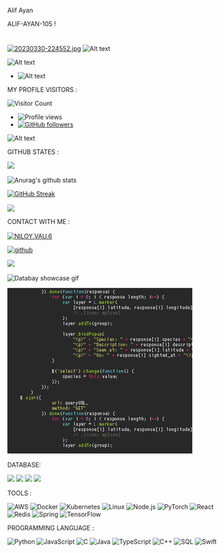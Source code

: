Alif Ayan
<WELCOME TO MY PROFILE>


ALIF-AYAN-105
 ! 

#
[![20230330-224552.jpg](https://i.postimg.cc/ZKQJs31c/20230330-224552.jpg)](https://postimg.cc/4mzCmK47)
![Alt text](https://camo.githubusercontent.com/ebf84be3c9b929b89ce2dbe8489c6df660a086d4785f432186b654cab36616c3/68747470733a2f2f6a2e746f7034746f702e696f2f705f31393636736b677738302e6a7067)

![Alt text](https://github.com/ALIF-105/ALIF-105/raw/main/md7Oqrf.gif)

- ![Alt text](https://github.com/ALIF-105/ALIF-105/raw/main/Developer.gif)

<!--
*ALIF-AYAN-105/ALIF-AYAB-105* is a Ã¢Å“Â¨ special Ã¢Å“Â¨ repository because its README.md (this file) appears on your GitHub profile.





Here are some ideas to get you started:

- Ã°Å¸â€Â­ IÃ¢â‚¬â„¢m currently working on ...
- Ã°Å¸Å’Â± IÃ¢â‚¬â„¢m currently learning ...
- Ã°Å¸â€˜Â¯ IÃ¢â‚¬â„¢m looking to collaborate on ...
- Ã°Å¸Â¤â€ IÃ¢â‚¬â„¢m looking for help with ...
- Ã°Å¸â€™Â¬ Ask me about ...
- Ã°Å¸â€œÂ« How to reach me: ...
- Ã°Å¸Ëœâ€ž Pronouns: ...
- Ã¢Å¡Â¡ Fun fact: ...
-->

MY PROFILE VISITORS :


![Visitor Count](https://profile-counter.glitch.me/ALIF-143/count.svg)

- ![Profile views](https://gpvc.arturio.dev/ALIF-AYAN-105)
- [![GitHub followers](https://img.shields.io/github/followers/ALIF-AYAN-105.svg?style=social&label=Follow&maxAge=0090900)](https://github.com/SAMIR-CYBER-143?tab=followers)

![Alt text](https://camo.githubusercontent.com/bdc2bf0e7c954ae3cecff56b9712a4411a87c014780b8de8ee050f4f6a3c7b55/68747470733a2f2f696d672e736869656c64732e696f2f62616467652f57686174736170702d626c61636b3f7374796c653d666f722d7468652d6261646765266c6f676f3d7768617473617070)

GITHUB STATES :


<a href="https://github.com/naiyan-official"><img width=550 src="https://github-profile-trophy.vercel.app/?username=niloy0&theme=dracula&no-frame=true&title=Followers,Stars,Commit,Repository,Issues"/></a>

![Anurag's github stats](https://github-readme-stats.vercel.app/api?username=ALIF-AYAN-105&theme=merko)

[![GitHub Streak](http://github-readme-streak-stats.herokuapp.com?user=niloy0&theme=merko&date_format=M%20j%5B%2C%20Y%5D)](https://git.io/streak-stats)

<img align="center" src="https://github-readme-stats.anuraghazra1.vercel.app/api/top-langs/?username=MohsinTheLegend&layout=compact&theme=chartreuse-dark" />

CONTACT WITH ME :


<p align="left">


<a href="https://fb.com/romana.mirdha" target="blank"><img align="center" src="https://raw.githubusercontent.com/rahuldkjain/github-profile-readme-generator/master/src/images/icons/Social/facebook.svg" alt="NILOY.VAU.6" height="30" width="40" /></a>



[<img src='https://cdn.jsdelivr.net/npm/simple-icons@3.0.1/icons/github.svg' alt='github' height='40'>](https://github.com/niloy0) <a href="https://github.com/niloy0"></a>

</p>

![](https://img.shields.io/badge/<N1LOY_V4U>-<niloy0-H4CK3R>-informational?style=flat&logo=data:image/svg%2bxml;base64,<BASE64_DATA>)

<img src="https://github.com/Voyz/voyz_public/blob/master/databay_promo_vidA_gif_A03.gif" alt="Databay showcase gif" title="Databay showcase gif" width="500"/>

![Alt text](https://github.com/MRVIVEK-CODER/Decompiler/raw/main/106824690-8dd73a00-66ad-11eb-89e2-53e13ac6f594.gif)




DATABASE:


<p>
  <img src="https://img.shields.io/badge/MySQL-00000F?style=for-the-badge&logo=mysql&logoColor=white" />
  <img src="https://img.shields.io/badge/PostgreSQL-316192?style=for-the-badge&logo=postgresql&logoColor=white" />
  <img src="https://img.shields.io/badge/MongoDB-4EA94B?style=for-the-badge&logo=mongodb&logoColor=white" />
  <img src="https://img.shields.io/badge/SQLite-07405E?style=for-the-badge&logo=sqlite&logoColor=white" />
</p>

TOOLS :


![AWS](https://img.shields.io/badge/-AWS-000?&logo=Amazon-AWS&logoColor=F90)
![Docker](https://img.shields.io/badge/-Docker-000?&logo=Docker)
![Kubernetes](https://img.shields.io/badge/-Kubernetes-000?&logo=Kubernetes)
![Linux](https://img.shields.io/badge/-Linux-000?&logo=Linux)
![Node.js](https://img.shields.io/badge/-Node.js-000?&logo=node.js)
![PyTorch](https://img.shields.io/badge/-PyTorch-000?&logo=PyTorch)
![React](https://img.shields.io/badge/-React-000?&logo=React)
![Redis](https://img.shields.io/badge/-Redis-000?&logo=Redis)
![Spring](https://img.shields.io/badge/-Spring-000?&logo=Spring)
![TensorFlow](https://img.shields.io/badge/-TensorFlow-000?&logo=TensorFlow)

PROGRAMMING LANGUAGE :


![Python](https://img.shields.io/badge/-Python-000?&logo=Python)
![JavaScript](https://img.shields.io/badge/-JavaScript-000?&logo=JavaScript)
![C](https://img.shields.io/badge/-C-000?&logo=C)
![Java](https://img.shields.io/badge/-Java-000?&logo=Java&logoColor=007396)
![TypeScript](https://img.shields.io/badge/-TypeScript-000?&logo=TypeScript)
![C++](https://img.shields.io/badge/-C++-000?&logo=c%2b%2b&logoColor=00599C)
![SQL](https://img.shields.io/badge/-SQL-000?&logo=MySQL)
![Swift](https://img.shields.io/badge/-Swift-000?&logo=Swift)







<!--
*ALIF-105/ALIF-AYAN-105* is a âœ¨ special âœ¨ repository because its README.md (this file) appears on your GitHub profile.

Here are some

